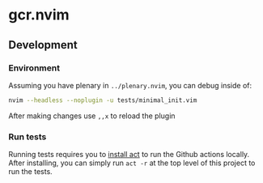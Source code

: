 # gcr.nvim



## Development

### Environment

Assuming you have plenary in `../plenary.nvim`, you can debug inside of:

``` bash
nvim --headless --noplugin -u tests/minimal_init.vim
```

After making changes use `,,x` to reload the plugin

### Run tests

Running tests requires you to [install act](https://github.com/nektos/act#installation) to run the Github actions locally.  
After installing, you can simply run `act -r` at the top level of this project to run the tests.
